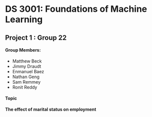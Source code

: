 # DS 3001: Foundations of Machine Learning
## Project 1 : Group 22

#### Group Members:
- Matthew Beck
- Jimmy Draudt
- Enmanuel Baez
- Nathan Geng
- Sam Remmey
- Ronit Reddy


#### Topic
**The effect of marital status on employment**


